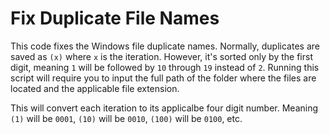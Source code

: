 # Fix Duplicate File Names
This code fixes the Windows file duplicate names. Normally, duplicates are saved as ```(x)``` where ```x``` is the iteration. However, it's sorted only by the first digit, meaning ```1``` will be followed by ```10``` through ```19``` instead of ```2```. Running this script will require you to input the full path of the folder where the files are located and the applicable file extension.

This will convert each iteration to its applicalbe four digit number. Meaning ```(1)``` will be ```0001```, ```(10)``` will be ```0010```, ```(100)``` will be ```0100```, etc.
